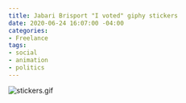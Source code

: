 ```yaml
---
title: Jabari Brisport "I voted" giphy stickers
date: 2020-06-24 16:07:00 -04:00
categories:
- Freelance
tags:
- social
- animation
- politics
---
```


![stickers.gif](/uploads/stickers.gif)